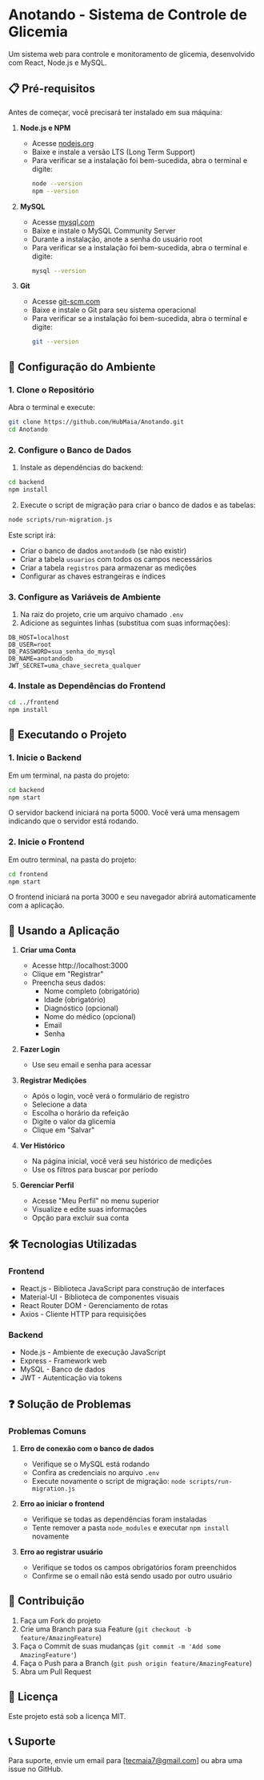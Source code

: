 # Anotando - Sistema de Controle de Glicemia

Um sistema web para controle e monitoramento de glicemia, desenvolvido com React, Node.js e MySQL.

## 📋 Pré-requisitos

Antes de começar, você precisará ter instalado em sua máquina:

1. **Node.js e NPM**

   - Acesse [nodejs.org](https://nodejs.org)
   - Baixe e instale a versão LTS (Long Term Support)
   - Para verificar se a instalação foi bem-sucedida, abra o terminal e digite:
     ```bash
     node --version
     npm --version
     ```

2. **MySQL**

   - Acesse [mysql.com](https://mysql.com)
   - Baixe e instale o MySQL Community Server
   - Durante a instalação, anote a senha do usuário root
   - Para verificar se a instalação foi bem-sucedida, abra o terminal e digite:
     ```bash
     mysql --version
     ```

3. **Git**
   - Acesse [git-scm.com](https://git-scm.com)
   - Baixe e instale o Git para seu sistema operacional
   - Para verificar se a instalação foi bem-sucedida, abra o terminal e digite:
     ```bash
     git --version
     ```

## 🔧 Configuração do Ambiente

### 1. Clone o Repositório

Abra o terminal e execute:

```bash
git clone https://github.com/HubMaia/Anotando.git
cd Anotando
```

### 2. Configure o Banco de Dados

1. Instale as dependências do backend:

```bash
cd backend
npm install
```

2. Execute o script de migração para criar o banco de dados e as tabelas:

```bash
node scripts/run-migration.js
```

Este script irá:
- Criar o banco de dados `anotandodb` (se não existir)
- Criar a tabela `usuarios` com todos os campos necessários
- Criar a tabela `registros` para armazenar as medições
- Configurar as chaves estrangeiras e índices

### 3. Configure as Variáveis de Ambiente

1. Na raiz do projeto, crie um arquivo chamado `.env`
2. Adicione as seguintes linhas (substitua com suas informações):

```
DB_HOST=localhost
DB_USER=root
DB_PASSWORD=sua_senha_do_mysql
DB_NAME=anotandodb
JWT_SECRET=uma_chave_secreta_qualquer
```

### 4. Instale as Dependências do Frontend

```bash
cd ../frontend
npm install
```

## 🚀 Executando o Projeto

### 1. Inicie o Backend

Em um terminal, na pasta do projeto:

```bash
cd backend
npm start
```

O servidor backend iniciará na porta 5000. Você verá uma mensagem indicando que o servidor está rodando.

### 2. Inicie o Frontend

Em outro terminal, na pasta do projeto:

```bash
cd frontend
npm start
```

O frontend iniciará na porta 3000 e seu navegador abrirá automaticamente com a aplicação.

## 📱 Usando a Aplicação

1. **Criar uma Conta**

   - Acesse http://localhost:3000
   - Clique em "Registrar"
   - Preencha seus dados:
     - Nome completo (obrigatório)
     - Idade (obrigatório)
     - Diagnóstico (opcional)
     - Nome do médico (opcional)
     - Email
     - Senha

2. **Fazer Login**

   - Use seu email e senha para acessar

3. **Registrar Medições**

   - Após o login, você verá o formulário de registro
   - Selecione a data
   - Escolha o horário da refeição
   - Digite o valor da glicemia
   - Clique em "Salvar"

4. **Ver Histórico**
   - Na página inicial, você verá seu histórico de medições
   - Use os filtros para buscar por período

5. **Gerenciar Perfil**
   - Acesse "Meu Perfil" no menu superior
   - Visualize e edite suas informações
   - Opção para excluir sua conta

## 🛠️ Tecnologias Utilizadas

### Frontend

- React.js - Biblioteca JavaScript para construção de interfaces
- Material-UI - Biblioteca de componentes visuais
- React Router DOM - Gerenciamento de rotas
- Axios - Cliente HTTP para requisições

### Backend

- Node.js - Ambiente de execução JavaScript
- Express - Framework web
- MySQL - Banco de dados
- JWT - Autenticação via tokens

## ❓ Solução de Problemas

### Problemas Comuns

1. **Erro de conexão com o banco de dados**

   - Verifique se o MySQL está rodando
   - Confira as credenciais no arquivo `.env`
   - Execute novamente o script de migração: `node scripts/run-migration.js`

2. **Erro ao iniciar o frontend**

   - Verifique se todas as dependências foram instaladas
   - Tente remover a pasta `node_modules` e executar `npm install` novamente

3. **Erro ao registrar usuário**
   - Verifique se todos os campos obrigatórios foram preenchidos
   - Confirme se o email não está sendo usado por outro usuário

## 👥 Contribuição

1. Faça um Fork do projeto
2. Crie uma Branch para sua Feature (`git checkout -b feature/AmazingFeature`)
3. Faça o Commit de suas mudanças (`git commit -m 'Add some AmazingFeature'`)
4. Faça o Push para a Branch (`git push origin feature/AmazingFeature`)
5. Abra um Pull Request

## 📄 Licença

Este projeto está sob a licença MIT.

## 📞 Suporte

Para suporte, envie um email para [tecmaia7@gmail.com] ou abra uma issue no GitHub.
